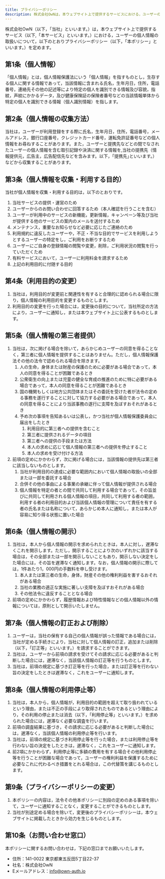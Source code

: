 ```yaml
---
title: プライバシーポリシー
description: 株式会社OwNは，本ウェブサイト上で提供するサービスにおける，ユーザーの個人情報の取扱いについて，以下のとおりプライバシーポリシーを定めます。
---
```


株式会社OwN（以下，「当社」といいます。）は，本ウェブサイト上で提供するサービス（以下,「本サービス」といいます。）における，ユーザーの個人情報の取扱いについて，以下のとおりプライバシーポリシー（以下，「本ポリシー」といいます。）を定めます。

## 第1条（個人情報）

「個人情報」とは，個人情報保護法にいう「個人情報」を指すものとし，生存する個人に関する情報であって，当該情報に含まれる氏名，生年月日，住所，電話番号，連絡先その他の記述等により特定の個人を識別できる情報及び容貌，指紋，声紋にかかるデータ，及び健康保険証の保険者番号などの当該情報単体から特定の個人を識別できる情報（個人識別情報）を指します。

## 第2条（個人情報の収集方法）

当社は，ユーザーが利用登録をする際に氏名，生年月日，住所，電話番号，メールアドレス，銀行口座番号，クレジットカード番号，運転免許証番号などの個人情報をお尋ねすることがあります。また，ユーザーと提携先などとの間でなされたユーザーの個人情報を含む取引記録や決済に関する情報を,当社の提携先（情報提供元，広告主，広告配信先などを含みます。以下，｢提携先｣といいます。）などから収集することがあります。

## 第3条（個人情報を収集・利用する目的）

当社が個人情報を収集・利用する目的は，以下のとおりです。

1. 当社サービスの提供・運営のため
2. ユーザーからのお問い合わせに回答するため（本人確認を行うことを含む）
3. ユーザーが利用中のサービスの新機能，更新情報，キャンペーン等及び当社が提供する他のサービスの案内のメールを送付するため
4. メンテナンス，重要なお知らせなど必要に応じたご連絡のため
5. 利用規約に違反したユーザーや，不正・不当な目的でサービスを利用しようとするユーザーの特定をし，ご利用をお断りするため
6. ユーザーにご自身の登録情報の閲覧や変更，削除，ご利用状況の閲覧を行っていただくため
7. 有料サービスにおいて，ユーザーに利用料金を請求するため
8. 上記の利用目的に付随する目的

## 第4条（利用目的の変更）

1. 当社は，利用目的が変更前と関連性を有すると合理的に認められる場合に限り，個人情報の利用目的を変更するものとします。
2. 利用目的の変更を行った場合には，変更後の目的について，当社所定の方法により，ユーザーに通知し，または本ウェブサイト上に公表するものとします。

## 第5条（個人情報の第三者提供）

1. 当社は，次に掲げる場合を除いて，あらかじめユーザーの同意を得ることなく，第三者に個人情報を提供することはありません。ただし，個人情報保護法その他の法令で認められる場合を除きます。
    1. 人の生命，身体または財産の保護のために必要がある場合であって，本人の同意を得ることが困難であるとき
    2. 公衆衛生の向上または児童の健全な育成の推進のために特に必要がある場合であって，本人の同意を得ることが困難であるとき
    3. 国の機関もしくは地方公共団体またはその委託を受けた者が法令の定める事務を遂行することに対して協力する必要がある場合であって，本人の同意を得ることにより当該事務の遂行に支障を及ぼすおそれがあるとき
    4. 予め次の事項を告知あるいは公表し，かつ当社が個人情報保護委員会に届出をしたとき
        1. 利用目的に第三者への提供を含むこと
        2. 第三者に提供されるデータの項目
        3. 第三者への提供の手段または方法
        4. 本人の求めに応じて個人情報の第三者への提供を停止すること
        5. 本人の求めを受け付ける方法
2. 前項の定めにかかわらず，次に掲げる場合には，当該情報の提供先は第三者に該当しないものとします。
    1. 当社が利用目的の達成に必要な範囲内において個人情報の取扱いの全部または一部を委託する場合
    2. 合併その他の事由による事業の承継に伴って個人情報が提供される場合
    3. 個人情報を特定の者との間で共同して利用する場合であって，その旨並びに共同して利用される個人情報の項目，共同して利用する者の範囲，利用する者の利用目的および当該個人情報の管理について責任を有する者の氏名または名称について，あらかじめ本人に通知し，または本人が容易に知り得る状態に置いた場合

## 第6条（個人情報の開示）

1. 当社は，本人から個人情報の開示を求められたときは，本人に対し，遅滞なくこれを開示します。ただし，開示することにより次のいずれかに該当する場合は，その全部または一部を開示しないこともあり，開示しない決定をした場合には，その旨を遅滞なく通知します。なお，個人情報の開示に際しては，1件あたり1，000円の手数料を申し受けます。
    1. 本人または第三者の生命，身体，財産その他の権利利益を害するおそれがある場合
    2. 当社の業務の適正な実施に著しい支障を及ぼすおそれがある場合
    3. その他法令に違反することとなる場合
2. 前項の定めにかかわらず，履歴情報および特性情報などの個人情報以外の情報については，原則として開示いたしません。

## 第7条（個人情報の訂正および削除）

1. ユーザーは，当社の保有する自己の個人情報が誤った情報である場合には，当社が定める手続きにより，当社に対して個人情報の訂正，追加または削除（以下，「訂正等」といいます。）を請求することができます。
2. 当社は，ユーザーから前項の請求を受けてその請求に応じる必要があると判断した場合には，遅滞なく，当該個人情報の訂正等を行うものとします。
3. 当社は，前項の規定に基づき訂正等を行った場合，または訂正等を行わない旨の決定をしたときは遅滞なく，これをユーザーに通知します。

## 第8条（個人情報の利用停止等）

1. 当社は，本人から，個人情報が，利用目的の範囲を超えて取り扱われているという理由，または不正の手段により取得されたものであるという理由により，その利用の停止または消去（以下，「利用停止等」といいます。）を求められた場合には，遅滞なく必要な調査を行います。
2. 前項の調査結果に基づき，その請求に応じる必要があると判断した場合には，遅滞なく，当該個人情報の利用停止等を行います。
3. 当社は，前項の規定に基づき利用停止等を行った場合，または利用停止等を行わない旨の決定をしたときは，遅滞なく，これをユーザーに通知します。
4. 前2項にかかわらず，利用停止等に多額の費用を有する場合その他利用停止等を行うことが困難な場合であって，ユーザーの権利利益を保護するために必要なこれに代わるべき措置をとれる場合は，この代替策を講じるものとします。

## 第9条（プライバシーポリシーの変更）

1. 本ポリシーの内容は，法令その他本ポリシーに別段の定めのある事項を除いて，ユーザーに通知することなく，変更することができるものとします。
2. 当社が別途定める場合を除いて，変更後のプライバシーポリシーは，本ウェブサイトに掲載したときから効力を生じるものとします。

## 第10条（お問い合わせ窓口）

本ポリシーに関するお問い合わせは，下記の窓口までお願いいたします。

- 住所：141-0022 東京都東五反田5丁目22-37
- 社名：株式会社OwN
- Eメールアドレス：info@own-auth.io